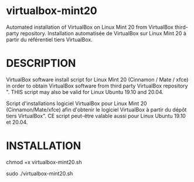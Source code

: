 # virtualbox-mint20
Automated installation of VirtualBox on Linux Mint 20 from VirtualBox third-party repository.
Installation automatisée de VirtualBox sur Linux Mint 20 à partir du référentiel tiers VirtualBox.

# DESCRIPTION
VirtualBox software install script for Linux Mint 20 (Cinnamon / Mate / xfce) in order to obtain VirtualBox software from third party VirtualBox repository ". THIS script may also be valid for Linux Ubuntu 19.10 and 20.04.

Script d'installations logiciel VirtualBox pour Linux Mint 20 (Cinnamon/Mate/xfce) afin d'obtenir le logiciel VirtualBox à partir du dépôt tiers VirtualBox". CE script peut-être valable aussi pour Linux Ubuntu 19.10 et 20.04.


# INSTALLATION
chmod +x virtualbox-mint20.sh

sudo ./virtualbox-mint20.sh
